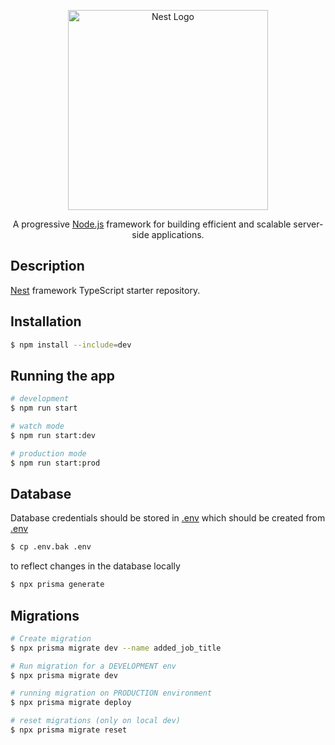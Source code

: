 <p align="center">
  <a href="http://nestjs.com/" target="blank"><img src="https://nestjs.com/img/logo_text.svg" width="320" alt="Nest Logo" /></a>
</p>

[circleci-image]: https://img.shields.io/circleci/build/github/nestjs/nest/master?token=abc123def456
[circleci-url]: https://circleci.com/gh/nestjs/nest

  <p align="center">A progressive <a href="http://nodejs.org" target="_blank">Node.js</a> framework for building efficient and scalable server-side applications.</p>
    <p align="center">

## Description

[Nest](https://github.com/nestjs/nest) framework TypeScript starter repository.

## Installation

```bash
$ npm install --include=dev
```

## Running the app

```bash
# development
$ npm run start

# watch mode
$ npm run start:dev

# production mode
$ npm run start:prod
```

## Database
 Database credentials should be stored in [.env](.env) which should be created from [.env](.env.bak)
```bash
$ cp .env.bak .env
```

to reflect changes in the database locally
```bash
$ npx prisma generate
```

## Migrations
```bash
# Create migration
$ npx prisma migrate dev --name added_job_title

# Run migration for a DEVELOPMENT env
$ npx prisma migrate dev

# running migration on PRODUCTION environment
$ npx prisma migrate deploy

# reset migrations (only on local dev)
$ npx prisma migrate reset
```